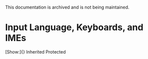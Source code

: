 This documentation is archived and is not being maintained.

# Input Language, Keyboards, and IMEs

[Show:]{} Inherited Protected
